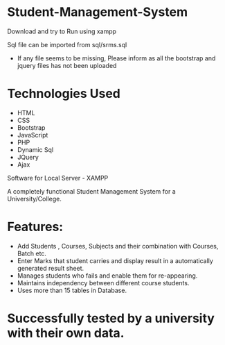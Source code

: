 # Student-Management-System

Download and try to Run using xampp

Sql file can be imported from sql/srms.sql

* If any file seems to be missing, Please inform as all the bootstrap and jquery files has not been uploaded

# Technologies Used

* HTML
* CSS
* Bootstrap
* JavaScript
* PHP
* Dynamic Sql
* JQuery
* Ajax

Software for Local Server - XAMPP


A completely functional Student Management System for a University/College.

# Features:
* Add Students , Courses, Subjects and their combination with Courses, Batch etc.
* Enter Marks that student carries and display result in a automatically generated result sheet.
* Manages students who fails and enable them for re-appearing.
* Maintains independency between different course students.
* Uses more than 15 tables in Database.

# Successfully tested by a university with their own data.
